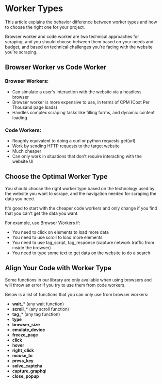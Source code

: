 # Worker Types

This article explains the behavior difference between worker types and how to choose the right one for your project.

Browser worker and code worker are two technical approaches for scraping, and you should choose between them based on your needs and budget, and based on technical challenges you're facing with the website you're scraping.

## Browser Worker vs Code Worker

### Browser Workers:

- Can simulate a user's interaction with the website via a headless browser
- Browser worker is more expensive to use, in terms of CPM (Cost Per Thousand page loads)
- Handles complex scraping tasks like filling forms, and dynamic content loading

### Code Workers:

- Roughly equivalent to doing a curl or python requests.get(url)
- Work by sending HTTP requests to the target website
- Much cheaper
- Can only work in situations that don't require interacting with the website UI

## Choose the Optimal Worker Type

You should choose the right worker type based on the technology used by the website you want to scrape, and the navigation needed for scraping the data you need.

It's good to start with the cheaper code workers and only change if you find that you can't get the data you want.

For example, use Browser Workers if:

- You need to click on elements to load more data
- You need to use scroll to load more elements
- You need to use tag_script, tag_response (capture network traffic from inside the browser)
- You need to type some text to get data on the website to do a search

## Align Your Code with Worker Type

Some functions in our library are only available when using browsers and will throw an error if you try to use them from code workers.

Below is a list of functions that you can only use from browser workers:

- **wait_*** (any wait function)
- **scroll_*** (any scroll function)
- **tag_*** (any tag function)
- **type**
- **browser_size**
- **emulate_device**
- **freeze_page**
- **click**
- **hover**
- **right_click**
- **mouse_to**
- **press_key**
- **solve_captcha**
- **capture_graphql**
- **close_popup**
